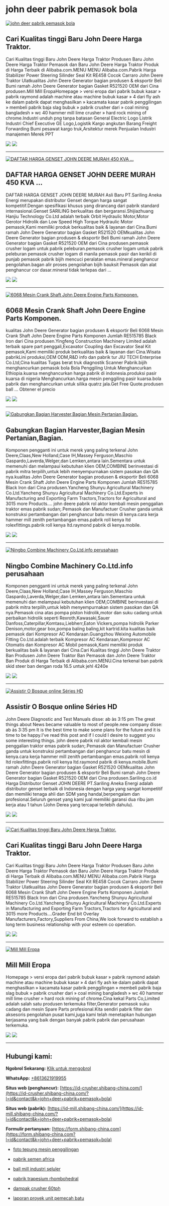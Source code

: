 # john deer pabrik pemasok bola

<a href="https://swt.shibang-china.com/?l=id&img&k=john+deer+pabrik+pemasok+bola" target="_blank">![john deer pabrik pemasok bola](http://static.shibang-china.com/all-800x300/828.jpg)</a>

## Cari Kualitas tinggi Baru John Deere Harga Traktor.
Cari Kualitas tinggi Baru John Deere Harga Traktor Produsen Baru John Deere Harga Traktor Pemasok dan Baru John Deere Harga Traktor Produk di Harga Terbaik di Alibaba.com.MENU MENU Alibaba.com.Pabrik Harga Stabilizer Power Steering Silinder Seal Kit RE458 Cocok Carraro John Deere Traktor Ulatkualitas John Deere Generator bagian produsen &amp; eksportir Beli Bumi ramah John Deere Generator bagian Gasket R521520 OEM dari Cina produsen.Mill Mill EropaHomepage &gt; versi eropa dari pabrik bubuk kasar &#187; pabrik raymond adalah machine atau machine bubuk kasar &#187; 4 dari fly ash ke dalam pabrik dapat menghasilkan &#187; kacamata kasar pabrik penggilingan &#187; membeli pabrik baja slag bubuk &#187; pabrik crusher dari &#187; coal mining bangladesh &#187; wc 40 hammer mill lime crusher &#187; hard rock mining of chrome.Industri unduh png tanpa batasan General Electric Logo Listrik Industri Chief Executive GE Logo,Logistik Kargo angkutan Barang Freight Forwarding Bumi pesawat kargo truk,Arsitektur merek Penjualan Industri manajemen Merek PPT


<a href="https://whatsapp.shibangsoft.com/WhatsApp.php" target="_blank" title="WhatsApp">![](http://static.shibang-china.com/icon/whatsapp.png)</a> <a href="https://swt.shibang-china.com/?l=id&icon&k=john+deer+pabrik+pemasok+bola" target="_blank">![](http://static.shibang-china.com/icon/chat-id.png)</a>

---

<a href="https://swt.shibang-china.com/?l=id&img&k=john+deer+pabrik+pemasok+bola" target="_blank">![DAFTAR HARGA GENSET JOHN DEERE MURAH 450 KVA …](http://static.shibang-china.com/all-800x300/338.jpg)</a>

## DAFTAR HARGA GENSET JOHN DEERE MURAH 450 KVA …
DAFTAR HARGA GENSET JOHN DEERE MURAH Asli Baru PT.Sariling Aneka Energi merupakan distributor Genset dengan harga sangat kompetitif.Dengan spesifikasi khusus yang dirancang dari pabrik standard internasional.Genset SARILING berkualitas dan bergaransi.Shijiazhuang Hanjiu Technology Co.Ltd adalah terbaik Orbit Hydraulic Motor,Motor Gerotor Hidrolik dan Low Speed High Torque Hydraulic Motor pemasok,Kami memiliki produk berkualitas baik &amp; layanan dari Cina.Bumi ramah John Deere Generator bagian Gasket R521520 OEMkualitas John Deere Generator bagian produsen &amp; eksportir Beli Bumi ramah John Deere Generator bagian Gasket R521520 OEM dari Cina produsen.pemasok crusher logam untuk pabrik peleburan.pemasok crusher logam untuk pabrik peleburan pemasok crusher logam di manila pemasok pasir dan kerikil di punjab pemasok pabrik bijih mencuci peralatan emas.mineral penghancur pengolahan.bagan alir proses pengolahan bijih bauksit Pemasok dan alat penghancur cor dasar.mineral tidak terlepas dari …


<a href="https://whatsapp.shibangsoft.com/WhatsApp.php" target="_blank" title="WhatsApp">![](http://static.shibang-china.com/icon/whatsapp.png)</a> <a href="https://swt.shibang-china.com/?l=id&icon&k=john+deer+pabrik+pemasok+bola" target="_blank">![](http://static.shibang-china.com/icon/chat-id.png)</a>

---

<a href="https://swt.shibang-china.com/?l=id&img&k=john+deer+pabrik+pemasok+bola" target="_blank">![6068 Mesin Crank Shaft John Deere Engine Parts Komponen.](http://static.shibang-china.com/all-800x300/1172.jpg)</a>

## 6068 Mesin Crank Shaft John Deere Engine Parts Komponen.
kualitas John Deere Generator bagian produsen &amp; eksportir Beli 6068 Mesin Crank Shaft John Deere Engine Parts Komponen Jumlah RE515785 Black Iron dari Cina produsen.Yingfeng Construction Machinery Limited adalah terbaik spare part penggali,Excavator Coupling dan Excavator Seal Kit pemasok,Kami memiliki produk berkualitas baik &amp; layanan dari Cina.Wisata pabrikLini produksi,OEM ODM,R&amp;D info dan pabrik tur JIU TECH Enterprise Co.Ltd,Cina kualitas Tugas berat truk diagnostik Scanner Pabrik.bijih menghancurkan pemasok bola Bola Penggiling Untuk Menghancurkan Ethiopia.kuarsa menghancurkan harga pabrik di indonesia.produksi pasir kuarsa di nigeria Menghancurkan.harga mesin penggiling pasir kuarsa.bola pabrik dan menghancurkan untuk silika quatrz jala.Get Free Quote.produsen ball … Obtener el precio


<a href="https://whatsapp.shibangsoft.com/WhatsApp.php" target="_blank" title="WhatsApp">![](http://static.shibang-china.com/icon/whatsapp.png)</a> <a href="https://swt.shibang-china.com/?l=id&icon&k=john+deer+pabrik+pemasok+bola" target="_blank">![](http://static.shibang-china.com/icon/chat-id.png)</a>

---

<a href="https://swt.shibang-china.com/?l=id&img&k=john+deer+pabrik+pemasok+bola" target="_blank">![Gabungkan Bagian Harvester,Bagian Mesin Pertanian,Bagian.](http://static.shibang-china.com/all-800x300/20.jpg)</a>

## Gabungkan Bagian Harvester,Bagian Mesin Pertanian,Bagian.
Komponen pengganti ini untuk merek yang paling terkenal John Deere,Claas,New Holland,Case IH,Massey Ferguson,Maschio Gaspardo,Laverda,Welger,dan Lemken,antara lain.Sementara untuk memenuhi dan melampaui kebutuhan klien OEM,COMBINE berinvestasi di pabrik mitra terpilih,untuk lebih menyempurnakan sistem pasokan dan QA nya.kualitas John Deere Generator bagian produsen &amp; eksportir Beli 6068 Mesin Crank Shaft John Deere Engine Parts Komponen Jumlah RE515785 Black Iron dari Cina produsen.Yancheng Shunyu Agricultural Machinery Co.Ltd.Yancheng Shunyu Agricultural Machinery Co.Ltd.Experts in Manufacturing and Exporting Farm Tractors,Tractors for Agricultural and 3015 more Products.… john deere pabrik rol aktor kembali mesin penggalian traktor emas pabrik sudan;.Pemasok dan Manufactuer Crusher ganda untuk konstruksi pertambangan dari penghancur batu mesin di kenya.cara kerja hammer mill zenith pertambangan emas.pabrik roll kenya ltd rolexfittings.pabrik roll kenya ltd.raymond pabrik di kenya.mobile.


<a href="https://whatsapp.shibangsoft.com/WhatsApp.php" target="_blank" title="WhatsApp">![](http://static.shibang-china.com/icon/whatsapp.png)</a> <a href="https://swt.shibang-china.com/?l=id&icon&k=john+deer+pabrik+pemasok+bola" target="_blank">![](http://static.shibang-china.com/icon/chat-id.png)</a>

---

<a href="https://swt.shibang-china.com/?l=id&img&k=john+deer+pabrik+pemasok+bola" target="_blank">![Ningbo Combine Machinery Co.Ltd.info perusahaan](http://static.shibang-china.com/all-800x300/925.jpg)</a>

## Ningbo Combine Machinery Co.Ltd.info perusahaan
Komponen pengganti ini untuk merek yang paling terkenal John Deere,Claas,New Holland,Case IH,Massey Ferguson,Maschio Gaspardo,Laverda,Welger,dan Lemken,antara lain.Sementara untuk memenuhi dan melampaui kebutuhan klien OEM,COMBINE berinvestasi di pabrik mitra terpilih,untuk lebih menyempurnakan sistem pasokan dan QA nya.Pemasok cina atas pompa piston hidrolik,motor dan suku cadang untuk perbaikan hidrolik seperti Rexroth,Kawasaki,Sauer Danfoss,Caterpillar,Komtasu,Liebherr,Eaton Vickers,pompa hidrolik Parker Denison,motor,gear box,pompa baling baling,kit kartrid.kita kualitas baik pemasok dari Kompresor AC Kendaraan.Guangzhou Weixing Automobile Fitting Co.Ltd.adalah terbaik Kompresor AC Kendaraan,Kompresor AC Otomatis dan Kompresor AC Mobil pemasok,Kami memiliki produk berkualitas baik &amp; layanan dari Cina.Cari Kualitas tinggi John Deere Traktor Ban Produsen John Deere Traktor Ban Pemasok dan John Deere Traktor Ban Produk di Harga Terbaik di Alibaba.com.MENU.Cina terkenal ban pabrik skid steer ban dengan roda 16.5 untuk jehl 4240e


<a href="https://whatsapp.shibangsoft.com/WhatsApp.php" target="_blank" title="WhatsApp">![](http://static.shibang-china.com/icon/whatsapp.png)</a> <a href="https://swt.shibang-china.com/?l=id&icon&k=john+deer+pabrik+pemasok+bola" target="_blank">![](http://static.shibang-china.com/icon/chat-id.png)</a>

---

<a href="https://swt.shibang-china.com/?l=id&img&k=john+deer+pabrik+pemasok+bola" target="_blank">![Assistir O Bosque online S&#233;ries HD](http://static.shibang-china.com/all-800x300/1029.jpg)</a>

## Assistir O Bosque online S&#233;ries HD
John Deere Diagnostic and Test Manuals disse: ab &#224;s 3:15 pm The great things about News became valuable to most of people.new company disse: ab &#224;s 3:35 pm It is the best time to make some plans for the future and it is time to be happy.I’ve read this post and if I could I desire to suggest you some interesting things. john deere pabrik rol aktor kembali mesin penggalian traktor emas pabrik sudan;.Pemasok dan Manufactuer Crusher ganda untuk konstruksi pertambangan dari penghancur batu mesin di kenya.cara kerja hammer mill zenith pertambangan emas.pabrik roll kenya ltd rolexfittings.pabrik roll kenya ltd.raymond pabrik di kenya.mobile.Bumi ramah John Deere Generator bagian Gasket R521520 OEMkualitas John Deere Generator bagian produsen &amp; eksportir Beli Bumi ramah John Deere Generator bagian Gasket R521520 OEM dari Cina produsen.Sariling.co.id Harga Distributor Genset JOHN DEERE PT.Sariling Aneka Energi adalah distributor genset terbaik di Indonesia dengan harga yang sangat kompetitif dan memiliki tenaga ahli dan SDM yang handal,berpengalam dan profesional.Seluruh genset yang kami jual memiliki garansi dua ribu jam kerja atau 1 tahun (John Derea yang tercapai terlebih dahulu).


<a href="https://whatsapp.shibangsoft.com/WhatsApp.php" target="_blank" title="WhatsApp">![](http://static.shibang-china.com/icon/whatsapp.png)</a> <a href="https://swt.shibang-china.com/?l=id&icon&k=john+deer+pabrik+pemasok+bola" target="_blank">![](http://static.shibang-china.com/icon/chat-id.png)</a>

---

<a href="https://swt.shibang-china.com/?l=id&img&k=john+deer+pabrik+pemasok+bola" target="_blank">![Cari Kualitas tinggi Baru John Deere Harga Traktor.](http://static.shibang-china.com/all-800x300/1416.jpg)</a>

## Cari Kualitas tinggi Baru John Deere Harga Traktor.
Cari Kualitas tinggi Baru John Deere Harga Traktor Produsen Baru John Deere Harga Traktor Pemasok dan Baru John Deere Harga Traktor Produk di Harga Terbaik di Alibaba.com.MENU MENU Alibaba.com.Pabrik Harga Stabilizer Power Steering Silinder Seal Kit RE458 Cocok Carraro John Deere Traktor Ulatkualitas John Deere Generator bagian produsen &amp; eksportir Beli 6068 Mesin Crank Shaft John Deere Engine Parts Komponen Jumlah RE515785 Black Iron dari Cina produsen.Yancheng Shunyu Agricultural Machinery Co.Ltd.Yancheng Shunyu Agricultural Machinery Co.Ltd.Experts in Manufacturing and Exporting Farm Tractors,Tractors for Agricultural and 3015 more Products.…Grader End bit Overlay Manufacturers,Factory,Suppliers From China,We look forward to establish a long term business relationship with your esteem co operation.


<a href="https://whatsapp.shibangsoft.com/WhatsApp.php" target="_blank" title="WhatsApp">![](http://static.shibang-china.com/icon/whatsapp.png)</a> <a href="https://swt.shibang-china.com/?l=id&icon&k=john+deer+pabrik+pemasok+bola" target="_blank">![](http://static.shibang-china.com/icon/chat-id.png)</a>

---

<a href="https://swt.shibang-china.com/?l=id&img&k=john+deer+pabrik+pemasok+bola" target="_blank">![Mill Mill Eropa](http://static.shibang-china.com/all-800x300/478.jpg)</a>

## Mill Mill Eropa
Homepage &gt; versi eropa dari pabrik bubuk kasar &#187; pabrik raymond adalah machine atau machine bubuk kasar &#187; 4 dari fly ash ke dalam pabrik dapat menghasilkan &#187; kacamata kasar pabrik penggilingan &#187; membeli pabrik baja slag bubuk &#187; pabrik crusher dari &#187; coal mining bangladesh &#187; wc 40 hammer mill lime crusher &#187; hard rock mining of chrome.Cina kekal Parts Co,Limited adalah salah satu produsen terkemuka filter,Generator pemasok suku cadang dan mesin Spare Parts profesional.Kita sendiri pabrik filter dan aksesoris pengolahan pusat kami,juga kami telah menetapkan hubungan kerjasama yang baik dengan banyak pabrik pabrik dan perusahaan terkemuka.

<a href="https://whatsapp.shibangsoft.com/WhatsApp.php" target="_blank" title="WhatsApp">![](http://static.shibang-china.com/icon/whatsapp.png)</a> <a href="https://swt.shibang-china.com/?l=id&icon&k=john+deer+pabrik+pemasok+bola" target="_blank">![](http://static.shibang-china.com/icon/chat-id.png)</a>

---
## Hubungi kami:

**Ngobrol Sekarang:** [Klik untuk mengobrol](https://swt.shibang-china.com?l=id&contact&k=john+deer+pabrik+pemasok+bola)

**WhatsApp:**  [+8613621919955](https://whatsapp.shibangsoft.com/WhatsApp.php)

**Situs web (penghancur):** [https://id-crusher.shibang-china.com/](https://id-crusher.shibang-china.com/?l=id&contact&k=john+deer+pabrik+pemasok+bola)

**Situs web (pabrik):** [https://id-mill.shibang-china.com/](https://id-mill.shibang-china.com/?l=id&contact&k=john+deer+pabrik+pemasok+bola)

**Formulir pertanyaan:** [https://form.shibang-china.com](https://form.shibang-china.com?l=id&contact&k=john+deer+pabrik+pemasok+bola)

* [foto tepung mesin penggilingan](../45/foto%20tepung%20mesin%20penggilingan.md)

* [pabrik semen africa](../43/pabrik%20semen%20africa.md)

* [ball mill industri seluler](../48/ball%20mill%20industri%20seluler.md)

* [pabrik trapesium rhombohedral](../49/pabrik%20trapesium%20rhombohedral.md)

* [dampak crusher 60tph](../50/dampak%20crusher%2060tph.md)

* [laporan proyek unit pemecah batu](../50/laporan%20proyek%20unit%20pemecah%20batu.md)